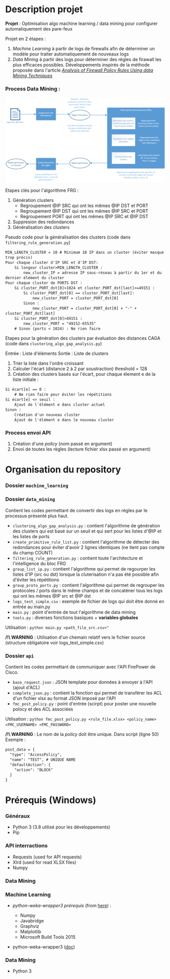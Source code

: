 

# Description projet
**Projet** : Optimisation algo machine learning / data mining pour configurer automatiquement des pare-feux

Projet en 2 étapes : 
1. *Machine Learning* à partir de logs de firewalls afin de déterminer un modèle pour traiter automatiquement de nouveaux logs
2. *Data Mining* à partir des logs pour déterminer des règles de firawall les plus efficaces possibles. Développements inspirés de la méthode proposée dans l'article [*Analysis of Firewall Policy Rules Using data Mining Techniques*](https://ieeexplore.ieee.org/document/1687561)

### Process Data Mining : 

![alt text](step_by_steps_2.png)

Etapes clés pour l'algorithme FRG :
1. Génération clusters 
    - Regroupement @IP SRC qui ont les mêmes @IP DST et PORT
    - Regroupement @IP DST qui ont les mêmes @IP SRC et PORT
    - Regroupement  PORT   qui ont les mêmes @IP SRC et @IP DST
4. Suppresion des redondances
6. Généralisation des clusters

Pseudo code pour la généralisation des clusters (code dans ```filtering_rule_generation.py```)
```
MIN_LENGTH_CLUSTER = 10 # Minimum 10 IP dans un cluster (éviter masque trop précis)
Pour chaque cluster d'IP SRC et d'IP DST:
    Si longeur cluster>MIN_LENGTH_CLUSTER :
        new_cluster_IP = adresse IP sous-réseau à partir du 1er et du dernier élément du cluster
Pour chaque cluster de PORTS DST :
    Si cluster_PORT_dst[0]>1024 et cluster_PORT_dst[last]<=49151 :
        Si cluster_PORT_dst[0] == cluster_PORT_dst[last]:
            new_cluster_PORT = cluster_PORT_dst[0]
        Sinon :
            new_cluster_PORT = cluster_PORT_dst[0] + "-" + cluster_PORT_dst[last]
    Si cluster_PORT_dst[0]>49151 :
        new_cluster_PORT = "49152-65535"
    # Sinon (ports < 1024) : Ne rien faire
```

Etapes pour la génération des clusters par évaluation des distances CAGA (code dans ```clustering_algo_gap_analysis.py```)

Entrée : Liste d'éléments
Sortie : Liste de clusters

1. Trier la liste dans l'ordre croissant
2. Calculer l'écart (distance 2 à 2 par soustraction) 
   threshold = 128
3. Création des clusters basés sur l'écart, pour chaque élement e de la liste initiale :
```
Si écart[e] == 0 :
    # Ne rien faire pour éviter les répétitions
Si écart[e] <> seuil :
    Ajout de l'élément e dans cluster actuel
Sinon :
    Création d'un nouveau cluster
    Ajout de l'élément e dans le nouveau cluster
```

### Process envoi API
1. Création d'une *policy* (nom passé en argument)
2. Envoi de toutes les règles (lecture fichier xlsx passé en argument)

# Organisation du repository
### Dossier ```machine_learning```
### Dossier ```data_mining```
Contient les codes permettant de convertir des logs en règles par le processus présenté plus haut. 
- ```clustering_algo_gap_analysis.py``` : contient l'algorithme de génération des clusters qui est basé sur un seuil et qui sert pour les listes d'@IP et les listes de ports
- ```create_primitive_rule_list.py``` : contient l'algorithme de détecter des redondances pour éviter d'avoir 2 lignes identiques (ne tient pas compte du champ COUNT)
- ```filtering_rule_generation.py``` : contient toute l'architecture et l'intelligence du bloc FRG
- ```group_list_ip.py``` : contient l'algorithme qui permet de regourper les listes d'IP (src ou dst) lorsque la cluterisation n'a pas été possible afin d'éviter les répétitions 
- ```group_proto_ports.py``` : contient l'algorithme qui permet de regrouper les protocoles / ports dans le même champs et de concaténer tous les logs qui ont les mêmes @IP src et @IP dst
- ```logs_test_simple.csv``` :  exemple de fichier de logs qui doit être donné en entrée au main.py
- ```main.py``` : point d'entrée de tout l'algorithme de data mining
- ```tools.py``` : diverses fonctions basiques + **variables globales**

Utilisation : ```python main.py <path_file_src.csv>"```

**/!\ WARNING** : Utilisation d'un chemain relatif vers le fichier source (structure obligatoire voir logs_test_simple.csv)

### Dossier ```api```
Contient les codes permettant de communiquer avec l'API FirePower de Cisco. 
- ```base_request.json``` : JSON template pour données à envoyer à l'API (ajout d'ACL)
- ```complete_json.py``` : contient la fonction qui permet de transférer les ACL d'un fichier xlsx au format JSON imposé par l'API
- ```fmc_post_policy.py``` : point d'entrée (scirpt) pour poster une nouvelle polocy et des ACL associées

Utilisation : ```python fmc_post_policy.py <rule_file.xlsx> <policy_name> <FMC_USERNAME> <FMC_PASSWORD>```

**/!\ WARNING** : Le nom de la *policy* doit être unique.  Dans script (ligne 50)
Exemple :
```
post_data = {
  "type": "AccessPolicy",
  "name": "TEST", # UNIQUE NAME 
  "defaultAction": {
    "action": "BLOCK"
  }
}
```
# Prérequis (Windows)
### Généraux
- Python 3 (3.8 utilisé pour les développements)
- Pip

### API interractions
- Requests (used for API requests)
- Xlrd (used for read XLSX files)
- Numpy

### Data Mining

### Machine Learning 
- *python-weka-wrapper3 prérequis* (from [here](http://fracpete.github.io/python-weka-wrapper3/install.html)) :
    - Numpy
    - Javabridge
    - Graphviz
    - Matplotlib
    - Microsoft Build Tools 2015 

- python-weka-wrapper3 ([doc](http://fracpete.github.io/python-weka-wrapper3/install.html#windows))

### Data Mining 
- Python 3
